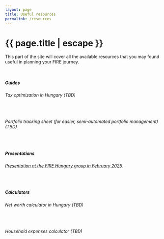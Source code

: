 ```yaml
---
layout: page
title: Useful resources
permalink: /resources
---
```


<h1 class="page-title">{{ page.title | escape }}</h1>
    
<div class="section">
    <div class="row">
          <div class="col s12">
<p>This part of the site will cover all the available resources that you may found useful in planning your FIRE journey.</p>

<br/>
<h5>Guides</h5>
<h6>Tax optimization in Hungary (TBD)</h6>
<br/>
<h6>Portfolio tracking sheet (for easier, semi-automated portfolio management) (TBD)</h6>
<br/>
<h5>Presentations</h5>
<h6><a href="https://www.slideshare.net/slideshow/hogyan-epits-vagyont-tapasztalatok-egy-15-eves-fire-ut-vegen/276076087">Presentation at the FIRE Hungary group in February 2025</a>.</h6>
<br/>
<h5>Calculators</h5>
<h6>Net worth calculator in Hungary (TBD)</h6>
<br/>
<h6>Household expenses calculator (TBD)</h6>


